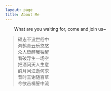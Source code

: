 ```yaml
---
layout: page
title: About Me
---
```


&ensp;&ensp;&ensp;&ensp;What are you waiting for, come and join us~

> 硕志不没世俗中  
> 鸿鹄青云乐悠悠  
> 众人皆醉我独醒  
> 看破浮生一场空  
> 把酒问天人生意  
> 酹月问江逝何求  
> 昔时王谢随百草  
> 今欲击楫誓中流  
